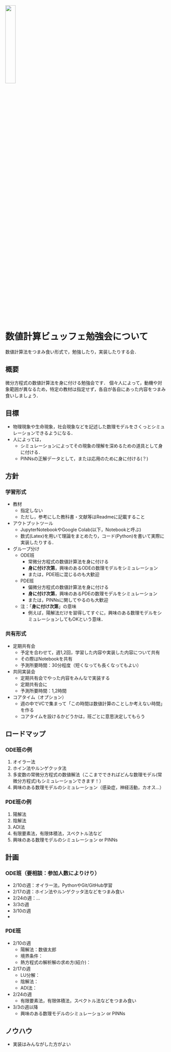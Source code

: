 <img src="https://github.com/user-attachments/assets/da356278-d31a-4bee-a15a-7402ad01a098" width="25%">  

# 数値計算ビュッフェ勉強会について
数値計算法をつまみ食い形式で，勉強したり，実装したりする会．

## 概要
微分方程式の数値計算法を身に付ける勉強会です．
個々人によって，動機や対象範囲が異なるため，特定の教材は指定せず，各自が各自にあった内容をつまみ食いしましょう．

## 目標
- 物理現象や生命現象，社会現象などを記述した数理モデルをさくっとシミュレーションできるようになる．
- 人によっては，
  - シミュレーションによってその現象の理解を深めるための道具として身に付ける．
  - PINNsの正解データとして，または応用のために身に付ける(？)

## 方針
### 学習形式
- 教材
  - 指定しない
  - ただし，参考にした教科書・文献等はReadmeに記載すること
- アウトプットツール
  - JupyterNotebookやGoogle Colab(以下，Notebookと呼ぶ)
  - 数式(Latex)を用いて理論をまとめたり，コード(Python)を書いて実際に実装したりする．
- グループ分け
  - ODE班
    - 常微分方程式の数値計算法を身に付ける
    - **身に付け次第**，興味のあるODEの数理モデルをシミュレーション
    - または，PDE班に混じるのも大歓迎
  - PDE班
    - 偏微分方程式の数値計算法を身に付ける
    - **身に付け次第**，興味のあるPDEの数理モデルをシミュレーション
    - または，PINNsに関してやるのも大歓迎
  - 注：「**身に付け次第**」の意味
    - 例えば，陽解法だけを習得してすぐに，興味のある数理モデルをシミュレーションしてもOKという意味．
### 共有形式
- 定期共有会
  - 予定を合わせて，週1,2回，学習した内容や実装した内容について共有
  - その際はNotebookを共有
  - 予測所要時間：30分程度（短くなっても長くなってもよい）
- 共同実装会
  - 定期共有会でやった内容をみんなで実装する
  - 定期共有会に
  - 予測所要時間：1,2時間
- コアタイム（オプション）
  - 週の中でVCで集まって「この時間は数値計算のことしか考えない時間」を作る
  - コアタイムを設けるかどうかは，班ごとに意思決定してもらう

## ロードマップ
### ODE班の例
1. オイラー法
2. ホイン法やルンゲクッタ法
4. 多変数の常微分方程式の数値解法（ここまでできればどんな数理モデル(常微分方程式)もシミュレーションできます！）
5. 興味のある数理モデルのシミュレーション（感染症，神経活動，カオス...）

### PDE班の例
1. 陽解法
2. 陰解法
3. ADI法
4. 有限要素法，有限体積法，スペクトル法など
5. 興味のある数理モデルのシミュレーション or PINNs
   
## 計画
### ODE班（要相談：参加人数によりけり）
- 2/10の週：オイラー法，PythonやGit/GitHub学習
- 2/17の週：ホイン法やルンゲクッタ法などをつまみ食い
- 2/24の週：...
- 3/3の週
- 3/10の週
- 

### PDE班
- 2/10の週
  - 陽解法：数値太郎
  - 境界条件：
  - 熱方程式の解析解の求め方(紹介)：
- 2/17の週
  - LU分解：
  - 陰解法：
  - ADI法：
- 2/24の週
  - 有限要素法，有限体積法，スペクトル法などをつまみ食い
- 3/3の週以降
  - 興味のある数理モデルのシミュレーション or PINNs

## ノウハウ
- 実装はみんながした方がよい

